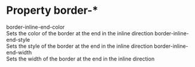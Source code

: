 # Property border-*

border-inline-end-color  
    Sets the color of the border at the end in the inline direction
border-inline-end-style  
    Sets the style of the border at the end in the inline direction
border-inline-end-width  
    Sets the width of the border at the end in the inline direction
